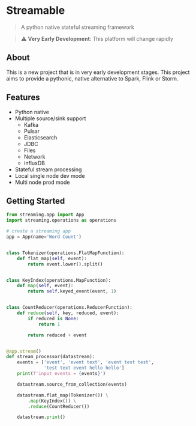 # Streamable

> A python native stateful streaming framework

> :warning: **Very Early Development**: This platform will change rapidly

## About

This is a new project that is in very early development stages. This project aims to provide a pythonic, native alternative to Spark, Flink or Storm. 

## Features

- Python native
- Multiple source/sink support
  - Kafka
  - Pulsar
  - Elasticsearch
  - JDBC
  - Files
  - Network
  - influxDB
- Stateful stream processing
- Local single node dev mode
- Multi node prod mode

## Getting Started

```python
from streaming.app import App
import streaming.operations as operations

# create a streaming app
app = App(name='Word Count')


class Tokenizer(operations.FlatMapFunction):
    def flat_map(self, event):
        return event.lower().split()


class KeyIndex(operations.MapFunction):
    def map(self, event):
        return self.keyed_event(event, 1)


class CountReducer(operations.ReducerFunction):
    def reduce(self, key, reduced, event):
        if reduced is None:
            return 1

        return reduced + event


@app.stream()
def stream_processor(datastream):
    events = ['event', 'event text', 'event test test',
              'test text event hello hello']
    print(f'input events = {events}')

    datastream.source_from_collection(events)

    datastream.flat_map(Tokenizer()) \
        .map(KeyIndex()) \
        .reduce(CountReducer())

    datastream.print()

```
